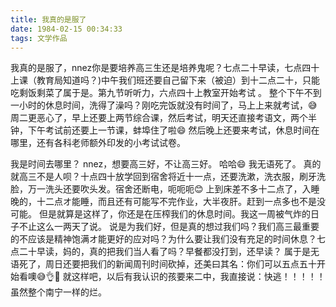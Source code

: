 ```yaml
---
title: 我真的是服了
date: 1984-02-15 00:34:33
tags: 文学作品
---
```


我真的是服了，nnez你是要培养高三生还是培养鬼呢？七点二十早读，七点四十上课（教育局知道吗？)中午我们班还要自己留下来（被迫）到十二点二十，只能吃剩饭剩菜了属于是。第九节听听力，六点四十上教室开始考试 。
整个下午不到一小时的休息时间，洗得了澡吗？刚吃完饭就没有时间了，马上上来就考试，😅
周二更恶心了，早上还要上两节综合课，然后考试，明天还直接考语文，两个半钟，下午考试前还要上一节课，蚌埠住了啦😄
然后晚上还要来考试，休息时间在哪里，还有各科老师额外印发的小考试试卷。
<!--more-->
我是时间去哪里？
nnez，想要高三好，不让高三好。
哈哈😄
我无语死了。
真的就高三不是人呗？十点四十放学回到宿舍将近十一点，还要洗漱，洗衣服，刷牙洗脸，万一洗头还要吹头发。宿舍还断电，呃呃呃😊
上到床差不多十二点了，入睡晚的，十二点オ能睡，而且还有可能写不完作业，大半夜肝。赶到一点多也不是没可能。
但是就算是这样了，你还是在压榨我们的休息时间。我这一周被气炸的日子不止这么一两天了说。
说是为我们好，但是真的想过我们吗？我们高三最重要的不应该是精神饱满オ能更好的应对吗？为什么要让我们没有充足的时间休息？七点二十早读，妈的，真的把我们当人看了吗？早餐都没打到，还早读？
属于是无语死了，周日还要把我们的新闻周刊时间砍掉，还美曰其名：你们可以五点五十开始看噢😅👌🙏
就这样吧，以后有我认识的孩要来二中，我直接说：快逃！！！！！
虽然整个南宁一样的烂。
